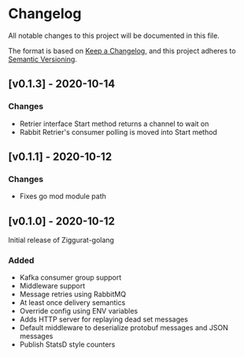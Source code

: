 # Changelog

All notable changes to this project will be documented in this file.

The format is based on [Keep a Changelog](https://keepachangelog.com/en/1.0.0/),
and this project adheres to [Semantic Versioning](https://semver.org/spec/v2.0.0.html).

## [v0.1.3] - 2020-10-14
### Changes
- Retrier interface Start method returns a channel to wait on
- Rabbit Retrier's consumer polling is moved into Start method

## [v0.1.1] - 2020-10-12
### Changes
- Fixes go mod module path

## [v0.1.0] - 2020-10-12
Initial release of Ziggurat-golang
### Added
- Kafka consumer group support
- Middleware support
- Message retries using RabbitMQ
- At least once delivery semantics
- Override config using ENV variables
- Adds HTTP server for replaying dead set messages
- Default middleware to deserialize protobuf messages and JSON messages
- Publish StatsD style counters
